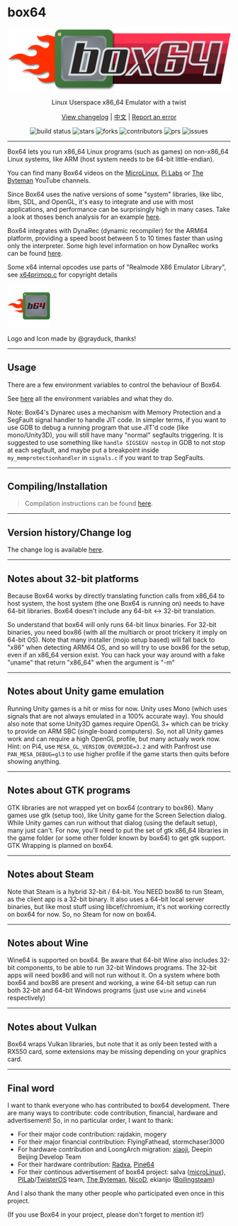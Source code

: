 # box64

![Official logo](img/Box64Logo.png "Official Logo")

<p align="center">Linux Userspace x86_64 Emulator with a twist
<p align="center">
  <a href="https://github.com/ptitSeb/box64/blob/main/docs/CHANGELOG.md">
    View changelog</a>
  |
  <a href="https://github.com/ptitSeb/box64/blob/main/docs/README_CN.md">
    中文</a>
  |
  <a href="https://github.com/ptitSeb/box64/issues/new">
    Report an error</a>

<p align="center">
    <img src="https://app.travis-ci.com/ptitSeb/box64.svg?branch=main" alt="build status">
    <img src="https://img.shields.io/github/stars/ptitSeb/box64" alt="stars">
    <img src="https://img.shields.io/github/forks/ptitSeb/box64" alt="forks">
    <img src="https://img.shields.io/github/contributors/ptitSeb/box64" alt="contributors">
    <img src="https://img.shields.io/github/issues-pr/ptitSeb/box64" alt="prs">
    <img src="https://img.shields.io/github/issues/ptitSeb/box64" alt="issues">

----

Box64 lets you run x86_64 Linux programs (such as games) on non-x86_64 Linux systems, like ARM (host system needs to be 64-bit little-endian).

You can find many Box64 videos on the [MicroLinux](https://www.youtube.com/channel/UCwFQAEj1lp3out4n7BeBatQ), [Pi Labs](https://www.youtube.com/channel/UCgfQjdc5RceRlTGfuthBs7g) or [The Byteman](https://www.youtube.com/channel/UCEr8lpIJ3B5Ctc5BvcOHSnA) YouTube channels.

Since Box64 uses the native versions of some "system" libraries, like libc, libm, SDL, and OpenGL, it's easy to integrate and use with most applications, and performance can be surprisingly high in many cases. Take a look at thoses bench analysis for an example [here](https://box86.org/index.php/2021/06/game-performances/).

Box64 integrates with DynaRec (dynamic recompiler) for the ARM64 platform, providing a speed boost between 5 to 10 times faster than using only the interpreter. Some high level information on how DynaRec works can be found [here](https://box86.org/2021/07/inner-workings-a-high%e2%80%91level-view-of-box86-and-a-low%e2%80%91level-view-of-the-dynarec/).

Some x64 internal opcodes use parts of "Realmode X86 Emulator Library", see [x64primop.c](../src/emu/x64primop.c) for copyright details

<img src="img/Box64Icon.png" width="96" height="96">

Logo and Icon made by @grayduck, thanks!

----

Usage
----

There are a few environment variables to control the behaviour of Box64.

See [here](USAGE.md) all the environment variables and what they do.

Note: Box64's Dynarec uses a mechanism with Memory Protection and a SegFault signal handler to handle JIT code. In simpler terms, if you want to use GDB to debug a running program that use JIT'd code (like mono/Unity3D), you will still have many "normal" segfaults triggering. It is suggested to use something like `handle SIGSEGV nostop` in GDB to not stop at each segfault, and maybe put a breakpoint inside `my_memprotectionhandler` in `signals.c` if you want to trap SegFaults.

----

Compiling/Installation
----
> Compilation instructions can be found [here](COMPILE.md).

----

Version history/Change log
----

The change log is available [here](CHANGELOG.md).

----

Notes about 32-bit platforms
----

Because Box64 works by directly translating function calls from x86_64 to host system, the host system (the one Box64 is running on) needs to have 64-bit libraries. Box64 doesn't include any 64-bit <-> 32-bit translation. 

So understand that box64 will only runs 64-bit linux binaries. For 32-bit binaries, you need box86 (with all the multiarch or proot trickery it imply on 64-bit OS).
Note that many installer (mojo setup based) will fall back to "x86" when detecting ARM64 OS, and so will try to use box86 for the setup, even if an x86_64 version exist. You can hack your way around with a fake "uname" that return "x86_64" when the argument is "-m"

----

Notes about Unity game emulation
----

Running Unity games is a hit or miss for now. Unity uses Mono (which uses signals that are not always emulated in a 100% accurate way).
You should also note that some Unity3D games require OpenGL 3+ which can be tricky to provide on ARM SBC (single-board computers).
So, not all Unity games work and can require a high OpenGL profile, but many actualy work now.
Hint: on Pi4, use `MESA_GL_VERSION_OVERRIDE=3.2` and with Panfrost use `PAN_MESA_DEBUG=gl3` to use higher profile if the game starts then quits before showing anything.

----

Notes about GTK programs
----

GTK libraries are not wrapped yet on box64 (contrary to box86). Many games use gtk (setup too), like Unity game for the Screen Selection dialog. While Unity games can run without that dialog (using the default setup), many just can't. For now, you'll need to put the set of gtk x86_64 libraries in the game folder (or some other folder known by box64) to get gtk support. GTK Wrapping is planned on box64.

----

Notes about Steam
----

Note that Steam is a hybrid 32-bit / 64-bit. You NEED box86 to run Steam, as the client app is a 32-bit binary. It also uses a 64-bit local server binaries, but like most stuff using libcef/chromium, it's not working correctly on box64 for now.
So, no Steam for now on box64.

----

Notes about Wine
----

Wine64 is supported on box64. Be aware that 64-bit Wine also includes 32-bit components, to be able to run 32-bit Windows programs. The 32-bit apps will need box86 and will not run without it. On a system where both box64 and box86 are present and working, a wine 64-bit setup can run both 32-bit and 64-bit Windows programs (just use `wine` and `wine64` respectively)

----

Notes about Vulkan
----

Box64 wraps Vulkan libraries, but note that it as only been tested with a RX550 card, some extensions may be missing depending on your graphics card.

----

Final word
----

I want to thank everyone who has contributed to box64 development.
There are many ways to contribute: code contribution, financial, hardware and advertisement!
So, in no particular order, I want to thank:
 * For their major code contribution: rajdakin, mogery
 * For their major financial contribution: FlyingFathead, stormchaser3000
 * For hardware contribution and LoongArch migration: [xiaoji](https://www.linuxgame.cn/), Deepin Beijing Develop Team
 * For their hardware contribution: [Radxa](https://rockpi.org/), [Pine64](https://www.pine64.org/)
 * For their continous advertisement of box64 project: salva ([microLinux](https://www.youtube.com/channel/UCwFQAEj1lp3out4n7BeBatQ)), [PILab](https://www.youtube.com/channel/UCgfQjdc5RceRlTGfuthBs7g)/[TwisterOS](https://twisteros.com/) team, [The Byteman](https://www.youtube.com/channel/UCEr8lpIJ3B5Ctc5BvcOHSnA), [NicoD](https://www.youtube.com/channel/UCpv7NFr0-9AB5xoklh3Snhg), ekianjo ([Boilingsteam](https://boilingsteam.com/))

And I also thank the many other people who participated even once in this project.

(If you use Box64 in your project, please don't forget to mention it!)
